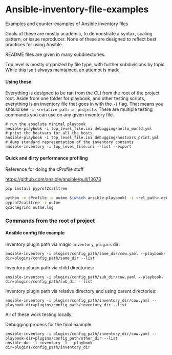 # Ansible-inventory-file-examples
Examples and counter-examples of Ansible inventory files

Goals of these are mostly academic, to demonstrate a syntax, scaling pattern,
or issue reproducer. None of these are designed to reflect best practices
for using Ansible.

README files are given in many subdirectories.

Top level is mostly organized by file type, with further subdivisions
by topic. While this isn't always maintained, an attempt is made.

#### Using these

Everything is designed to be ran from the CLI from the root of the project
root. Aside from one folder for playbook, and other testing scripts,
everything is an inventory file that goes in with the `-i` flag.
That means you should see `-i <relative path in project>`. There are
multiple testing commands you can use on any given inventory file.

```shell
# run the absolute minimal playbook
ansible-playbook -i top_level_file.ini debugging/hello_world.yml
# print the hostvars for all the hosts
ansible-playbook -i top_level_file.ini debugging/hostvars_print.yml
# dump standard representation of the inventory contents
ansible-inventory -i top_level_file.ini --list --export
```

#### Quick and dirty performance profiling

Reference for doing the cProfile stuff

https://github.com/ansible/ansible/pull/13673

```bash
pip install pyprof2calltree
```

```bash
python -m cProfile -o outme $(which ansible-playbook) -i <rel_path> debugging/hello_world.yml
pyprof2calltree -i outme
qcachegrind outme.log
```

### Commands from the root of project

#### Ansible config file example

Inventory plugin path via magic `inventory_plugins` dir:

```
ansible-inventory -i plugins/config_path/same_dir/cow.yaml --playbook-dir=plugins/config_path/same_dir --list
```

Inventory plugin path via child directories:

```
ansible-inventory -i plugins/config_path/sub_dir/cow.yaml --playbook-dir=plugins/config_path/sub_dir --list
```

Inventory plugin path via relative directory and using parent directories:

```
ansible-inventory -i plugins/config_path/inventory_dir/cow.yaml --playbook-dir=plugins/config_path/inventory_dir --list
```

All of these work testing locally.

Debugging process for the final example:

```
ansible-inventory -i plugins/config_path/inventory_dir/cow.yaml --playbook-dir=plugins/config_path/other_dir --list
ansible-doc -t inventory -l --playbook-dir=plugins/config_path/inventory_dir

```

